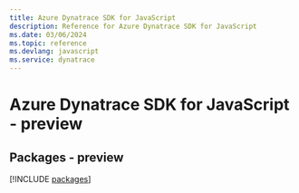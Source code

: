 ```yaml
---
title: Azure Dynatrace SDK for JavaScript
description: Reference for Azure Dynatrace SDK for JavaScript
ms.date: 03/06/2024
ms.topic: reference
ms.devlang: javascript
ms.service: dynatrace
---
```

# Azure Dynatrace SDK for JavaScript - preview
## Packages - preview
[!INCLUDE [packages](dynatrace-index.md)]
